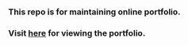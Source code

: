 ### This repo is for maintaining online portfolio.

### Visit [here](https://akshaykumarcp.github.io/) for viewing the portfolio.

